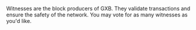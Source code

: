 Witnesses are the block producers of GXB. They validate transactions and ensure the safety of the network. You may vote for as many witnesses as you'd like.